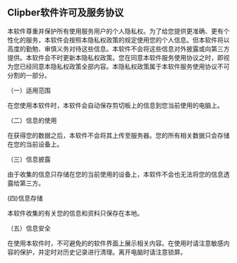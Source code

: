 ## Clipber软件许可及服务协议

本软件尊重并保护所有使用服务用户的个人隐私权。为了给您提供更准确、更有个性化的服务，本软件会按照本隐私权政策的规定使用您的个人信息。但本软件将以高度的勤勉、审慎义务对待这些信息。本软件不会将这些信息对外披露或向第三方提供。本软件会不时更新本隐私权政策。您在同意本软件服务使用协议之时，即视为您已经同意本隐私权政策全部内容。本隐私权政策属于本软件服务使用协议不可分割的一部分。

（一）适用范围

在您使用本软件时，本软件会自动保存剪切板上的信息到您当前使用的电脑上。

（二）信息的使用

在获得您的数据之后，本软件不会将其上传至服务器。您的所有相关数据只会存储在您的当前设备上。

（三）信息披露

由于收集的信息只存储在您的当前使用的设备上，本软件不会也无法将您的信息透露给第三方。

(四)信息存储

本软件收集的有关您的信息和资料只保存在本地。

（五）信息安全

在使用本软件时，不可避免的的软件界面上展示相关内容。在使用时请注意敏感内容的保护，并定时对历史记录进行清理。离开电脑时请注意锁屏。